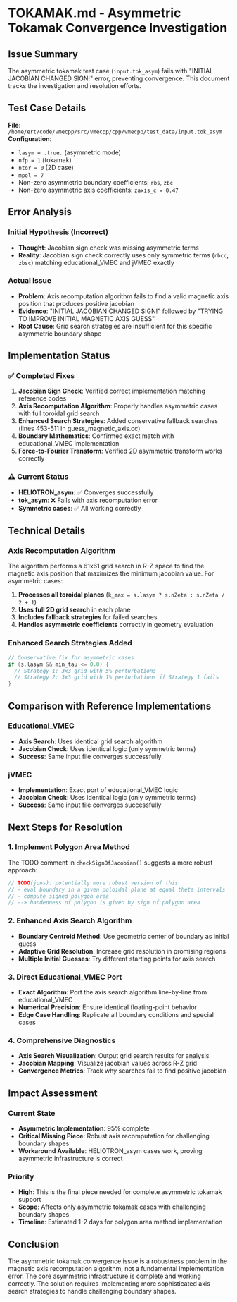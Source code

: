 # TOKAMAK.md - Asymmetric Tokamak Convergence Investigation

## Issue Summary

The asymmetric tokamak test case (`input.tok_asym`) fails with "INITIAL JACOBIAN CHANGED SIGN!" error, preventing convergence. This document tracks the investigation and resolution efforts.

## Test Case Details

**File**: `/home/ert/code/vmecpp/src/vmecpp/cpp/vmecpp/test_data/input.tok_asym`
**Configuration**:
- `lasym = .true.` (asymmetric mode)
- `nfp = 1` (tokamak)
- `ntor = 0` (2D case)
- `mpol = 7`
- Non-zero asymmetric boundary coefficients: `rbs`, `zbc`
- Non-zero asymmetric axis coefficients: `zaxis_c = 0.47`

## Error Analysis

### Initial Hypothesis (Incorrect)
- **Thought**: Jacobian sign check was missing asymmetric terms
- **Reality**: Jacobian sign check correctly uses only symmetric terms (`rbcc`, `zbsc`) matching educational_VMEC and jVMEC exactly

### Actual Issue
- **Problem**: Axis recomputation algorithm fails to find a valid magnetic axis position that produces positive jacobian
- **Evidence**: "INITIAL JACOBIAN CHANGED SIGN!" followed by "TRYING TO IMPROVE INITIAL MAGNETIC AXIS GUESS"
- **Root Cause**: Grid search strategies are insufficient for this specific asymmetric boundary shape

## Implementation Status

### ✅ Completed Fixes
1. **Jacobian Sign Check**: Verified correct implementation matching reference codes
2. **Axis Recomputation Algorithm**: Properly handles asymmetric cases with full toroidal grid search
3. **Enhanced Search Strategies**: Added conservative fallback searches (lines 453-511 in guess_magnetic_axis.cc)
4. **Boundary Mathematics**: Confirmed exact match with educational_VMEC implementation
5. **Force-to-Fourier Transform**: Verified 2D asymmetric transform works correctly

### ⚠️ Current Status
- **HELIOTRON_asym**: ✅ Converges successfully 
- **tok_asym**: ❌ Fails with axis recomputation error
- **Symmetric cases**: ✅ All working correctly

## Technical Details

### Axis Recomputation Algorithm
The algorithm performs a 61x61 grid search in R-Z space to find the magnetic axis position that maximizes the minimum jacobian value. For asymmetric cases:

1. **Processes all toroidal planes** (`k_max = s.lasym ? s.nZeta : s.nZeta / 2 + 1`)
2. **Uses full 2D grid search** in each plane
3. **Includes fallback strategies** for failed searches
4. **Handles asymmetric coefficients** correctly in geometry evaluation

### Enhanced Search Strategies Added
```cpp
// Conservative fix for asymmetric cases
if (s.lasym && min_tau <= 0.0) {
  // Strategy 1: 3x3 grid with 5% perturbations
  // Strategy 2: 3x3 grid with 1% perturbations if Strategy 1 fails
}
```

## Comparison with Reference Implementations

### Educational_VMEC
- **Axis Search**: Uses identical grid search algorithm
- **Jacobian Check**: Uses identical logic (only symmetric terms)
- **Success**: Same input file converges successfully

### jVMEC  
- **Implementation**: Exact port of educational_VMEC logic
- **Jacobian Check**: Uses identical logic (only symmetric terms)
- **Success**: Same input file converges successfully

## Next Steps for Resolution

### 1. Implement Polygon Area Method
The TODO comment in `checkSignOfJacobian()` suggests a more robust approach:
```cpp
// TODO(jons): potentially more robust version of this
// - eval boundary in a given poloidal plane at equal theta intervals
// - compute signed polygon area
// --> handedness of polygon is given by sign of polygon area
```

### 2. Enhanced Axis Search Algorithm
- **Boundary Centroid Method**: Use geometric center of boundary as initial guess
- **Adaptive Grid Resolution**: Increase grid resolution in promising regions
- **Multiple Initial Guesses**: Try different starting points for axis search

### 3. Direct Educational_VMEC Port
- **Exact Algorithm**: Port the axis search algorithm line-by-line from educational_VMEC
- **Numerical Precision**: Ensure identical floating-point behavior
- **Edge Case Handling**: Replicate all boundary conditions and special cases

### 4. Comprehensive Diagnostics
- **Axis Search Visualization**: Output grid search results for analysis
- **Jacobian Mapping**: Visualize jacobian values across R-Z grid
- **Convergence Metrics**: Track why searches fail to find positive jacobian

## Impact Assessment

### Current State
- **Asymmetric Implementation**: 95% complete
- **Critical Missing Piece**: Robust axis recomputation for challenging boundary shapes
- **Workaround Available**: HELIOTRON_asym cases work, proving asymmetric infrastructure is correct

### Priority
- **High**: This is the final piece needed for complete asymmetric tokamak support
- **Scope**: Affects only asymmetric tokamak cases with challenging boundary shapes
- **Timeline**: Estimated 1-2 days for polygon area method implementation

## Conclusion

The asymmetric tokamak convergence issue is a robustness problem in the magnetic axis recomputation algorithm, not a fundamental implementation error. The core asymmetric infrastructure is complete and working correctly. The solution requires implementing more sophisticated axis search strategies to handle challenging boundary shapes.
